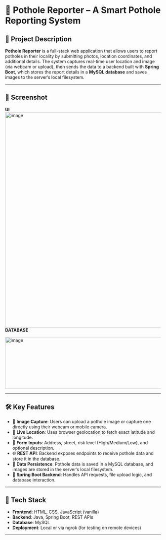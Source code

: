 # 🚧 Pothole Reporter – A Smart Pothole Reporting System

## 📄 Project Description

**Pothole Reporter** is a full-stack web application that allows users to report potholes in their locality by submitting photos, location coordinates, and additional details. The system captures real-time user location and image (via webcam or upload), then sends the data to a backend built with **Spring Boot**, which stores the report details in a **MySQL database** and saves images to the server’s local filesystem.

---

## 📸 Screenshot
**UI**
<img width="1421" height="694" alt="image" src="https://github.com/user-attachments/assets/129e9359-26b5-4ebf-9591-98f1242d23e6" />
**DATABASE**

<img width="690" height="167" alt="image" src="https://github.com/user-attachments/assets/39bec22a-46a9-437d-8678-b80e495386be" />





---

## 🛠️ Key Features

- 📸 **Image Capture**: Users can upload a pothole image or capture one directly using their webcam or mobile camera.
- 📍 **Live Location**: Uses browser geolocation to fetch exact latitude and longitude.
- 📝 **Form Inputs**: Address, street, risk level (High/Medium/Low), and optional description.
- 🌐 **REST API**: Backend exposes endpoints to receive pothole data and store it in the database.
- 💾 **Data Persistence**: Pothole data is saved in a MySQL database, and images are stored in the server’s local filesystem.
- 🔄 **Spring Boot Backend**: Handles API requests, file upload logic, and database interaction.

---

## 🧩 Tech Stack

- **Frontend**: HTML, CSS, JavaScript (vanilla)
- **Backend**: Java, Spring Boot, REST APIs
- **Database**: MySQL
- **Deployment**: Local or via ngrok (for testing on remote devices)

---
